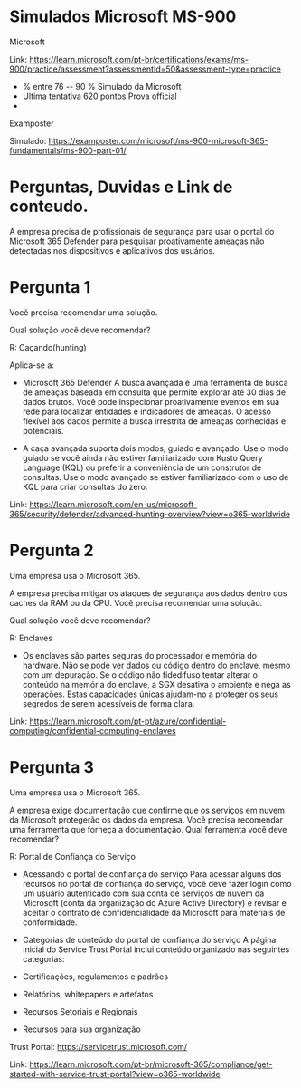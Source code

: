 # Simulados Microsoft MS-900

Microsoft </p>
Link: https://learn.microsoft.com/pt-br/certifications/exams/ms-900/practice/assessment?assessmentId=50&assessment-type=practice

- % entre 76 -- 90 % Simulado da Microsoft
- Ultima tentativa 620 pontos Prova official
- 
Examposter </p>
Simulado: https://examposter.com/microsoft/ms-900-microsoft-365-fundamentals/ms-900-part-01/

# Perguntas, Duvidas e  Link de conteudo.

A empresa precisa de profissionais de segurança para usar o portal do Microsoft 365 Defender para pesquisar proativamente ameaças não detectadas nos dispositivos e aplicativos dos usuários.

# Pergunta 1

Você precisa recomendar uma solução.

Qual solução você deve recomendar?

R: Caçando(hunting)

Aplica-se a:

- Microsoft 365 Defender
A busca avançada é uma ferramenta de busca de ameaças baseada em consulta que permite explorar até 30 dias de dados brutos. Você pode inspecionar proativamente eventos em sua rede para localizar entidades e indicadores de ameaças. O acesso flexível aos dados permite a busca irrestrita de ameaças conhecidas e potenciais.

- A caça avançada suporta dois modos, guiado e avançado. Use o modo guiado se você ainda não estiver familiarizado com Kusto Query Language (KQL) ou preferir a conveniência de um construtor de consultas. Use o modo avançado se estiver familiarizado com o uso de KQL para criar consultas do zero.

Link: https://learn.microsoft.com/en-us/microsoft-365/security/defender/advanced-hunting-overview?view=o365-worldwide

# Pergunta 2

Uma empresa usa o Microsoft 365.

A empresa precisa mitigar os ataques de segurança aos dados dentro dos caches da RAM ou da CPU.
Você precisa recomendar uma solução.

Qual solução você deve recomendar?

R: Enclaves

- Os enclaves são partes seguras do processador e memória do hardware. Não se pode ver dados ou código dentro do enclave, mesmo com um depuração. Se o código não fidedifuso tentar alterar o conteúdo na memória do enclave, a SGX desativa o ambiente e nega as operações. Estas capacidades únicas ajudam-no a proteger os seus segredos de serem acessíveis de forma clara.

Link: https://learn.microsoft.com/pt-pt/azure/confidential-computing/confidential-computing-enclaves

# Pergunta 3

Uma empresa usa o Microsoft 365.

A empresa exige documentação que confirme que os serviços em nuvem da Microsoft protegerão os dados da empresa.
Você precisa recomendar uma ferramenta que forneça a documentação.
Qual ferramenta você deve recomendar?

R: Portal de Confiança do Serviço

- Acessando o portal de confiança do serviço
Para acessar alguns dos recursos no portal de confiança do serviço, você deve fazer login como um usuário autenticado com sua conta de serviços de nuvem da Microsoft (conta da organização do Azure Active Directory) e revisar e aceitar o contrato de confidencialidade da Microsoft para materiais de conformidade.

- Categorias de conteúdo do portal de confiança do serviço
A página inicial do Service Trust Portal inclui conteúdo organizado nas seguintes categorias:

- Certificações, regulamentos e padrões
- Relatórios, whitepapers e artefatos
- Recursos Setoriais e Regionais
- Recursos para sua organização

Trust Portal: https://servicetrust.microsoft.com/

Link: https://learn.microsoft.com/pt-br/microsoft-365/compliance/get-started-with-service-trust-portal?view=o365-worldwide
